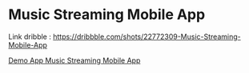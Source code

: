 # Music Streaming Mobile App

Link dribble : https://dribbble.com/shots/22772309-Music-Streaming-Mobile-App

[Demo App Music Streaming Mobile App](https://github.com/user-attachments/assets/1ca9edae-35d9-4130-ae8c-cf8724fe7668)
